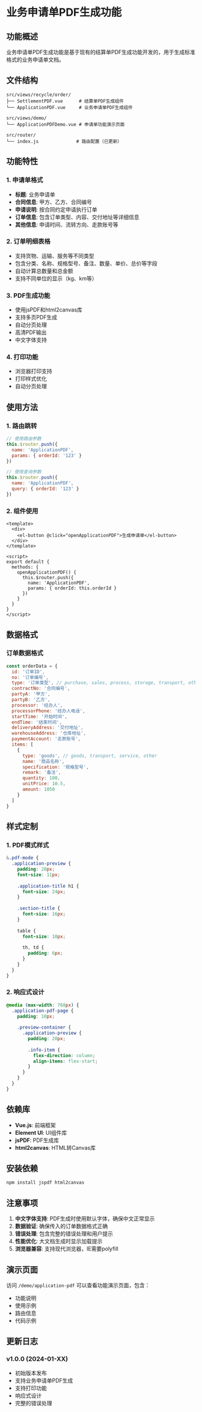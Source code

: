 # 业务申请单PDF生成功能

## 功能概述

业务申请单PDF生成功能是基于现有的结算单PDF生成功能开发的，用于生成标准格式的业务申请单文档。

## 文件结构

```
src/views/recycle/order/
├── SettlementPDF.vue      # 结算单PDF生成组件
└── ApplicationPDF.vue     # 业务申请单PDF生成组件

src/views/demo/
└── ApplicationPDFDemo.vue # 申请单功能演示页面

src/router/
└── index.js              # 路由配置（已更新）
```

## 功能特性

### 1. 申请单格式
- **标题**: 业务申请单
- **合同信息**: 甲方、乙方、合同编号
- **申请说明**: 按合同约定申请执行订单
- **订单信息**: 包含订单类型、内容、交付地址等详细信息
- **其他信息**: 申请时间、流转方向、走款账号等

### 2. 订单明细表格
- 支持货物、运输、服务等不同类型
- 包含分类、名称、规格型号、备注、数量、单价、总价等字段
- 自动计算总数量和总金额
- 支持不同单位的显示（kg、km等）

### 3. PDF生成功能
- 使用jsPDF和html2canvas库
- 支持多页PDF生成
- 自动分页处理
- 高清PDF输出
- 中文字体支持

### 4. 打印功能
- 浏览器打印支持
- 打印样式优化
- 自动分页处理

## 使用方法

### 1. 路由跳转

```javascript
// 使用路由参数
this.$router.push({
  name: 'ApplicationPDF',
  params: { orderId: '123' }
})

// 使用查询参数
this.$router.push({
  name: 'ApplicationPDF',
  query: { orderId: '123' }
})
```

### 2. 组件使用

```vue
<template>
  <div>
    <el-button @click="openApplicationPDF">生成申请单</el-button>
  </div>
</template>

<script>
export default {
  methods: {
    openApplicationPDF() {
      this.$router.push({
        name: 'ApplicationPDF',
        params: { orderId: this.orderId }
      })
    }
  }
}
</script>
```

## 数据格式

### 订单数据格式

```javascript
const orderData = {
  id: '订单ID',
  no: '订单编号',
  type: '订单类型', // purchase, sales, process, storage, transport, other
  contractNo: '合同编号',
  partyA: '甲方',
  partyB: '乙方',
  processor: '经办人',
  processorPhone: '经办人电话',
  startTime: '开始时间',
  endTime: '结束时间',
  deliveryAddress: '交付地址',
  warehouseAddress: '仓库地址',
  paymentAccount: '走款账号',
  items: [
    {
      type: 'goods', // goods, transport, service, other
      name: '商品名称',
      specification: '规格型号',
      remark: '备注',
      quantity: 100,
      unitPrice: 10.5,
      amount: 1050
    }
  ]
}
```

## 样式定制

### 1. PDF模式样式

```scss
&.pdf-mode {
  .application-preview {
    padding: 20px;
    font-size: 11px;
    
    .application-title h1 {
      font-size: 24px;
    }
    
    .section-title {
      font-size: 16px;
    }
    
    table {
      font-size: 10px;
      
      th, td {
        padding: 6px;
      }
    }
  }
}
```

### 2. 响应式设计

```scss
@media (max-width: 768px) {
  .application-pdf-page {
    padding: 10px;
    
    .preview-container {
      .application-preview {
        padding: 20px;
        
        .info-item {
          flex-direction: column;
          align-items: flex-start;
        }
      }
    }
  }
}
```

## 依赖库

- **Vue.js**: 前端框架
- **Element UI**: UI组件库
- **jsPDF**: PDF生成库
- **html2canvas**: HTML转Canvas库

## 安装依赖

```bash
npm install jspdf html2canvas
```

## 注意事项

1. **中文字体支持**: PDF生成时使用默认字体，确保中文正常显示
2. **数据验证**: 确保传入的订单数据格式正确
3. **错误处理**: 包含完整的错误处理和用户提示
4. **性能优化**: 大文档生成时显示加载提示
5. **浏览器兼容**: 支持现代浏览器，IE需要polyfill

## 演示页面

访问 `/demo/application-pdf` 可以查看功能演示页面，包含：
- 功能说明
- 使用示例
- 路由信息
- 代码示例

## 更新日志

### v1.0.0 (2024-01-XX)
- 初始版本发布
- 支持业务申请单PDF生成
- 支持打印功能
- 响应式设计
- 完整的错误处理